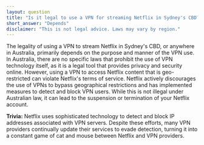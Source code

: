 ```yaml
---
layout: question
title: "Is it legal to use a VPN for streaming Netflix in Sydney's CBD?"
short_answer: "Depends"
disclaimer: "This is not legal advice. Laws may vary by region."
---
```


The legality of using a VPN to stream Netflix in Sydney's CBD, or anywhere in Australia, primarily depends on the purpose and manner of the VPN use. In Australia, there are no specific laws that prohibit the use of VPN technology itself, as it is a legal tool that provides privacy and security online. However, using a VPN to access Netflix content that is geo-restricted can violate Netflix's terms of service. Netflix actively discourages the use of VPNs to bypass geographical restrictions and has implemented measures to detect and block VPN users. While this is not illegal under Australian law, it can lead to the suspension or termination of your Netflix account.

**Trivia:** Netflix uses sophisticated technology to detect and block IP addresses associated with VPN servers. Despite these efforts, many VPN providers continually update their services to evade detection, turning it into a constant game of cat and mouse between Netflix and VPN providers.
